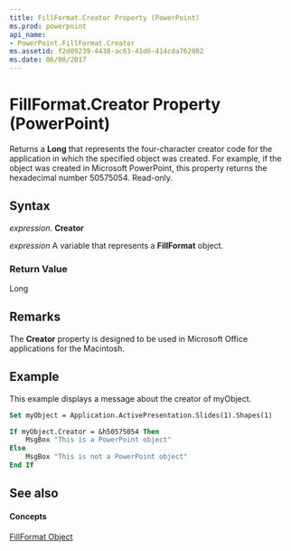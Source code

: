 ```yaml
---
title: FillFormat.Creator Property (PowerPoint)
ms.prod: powerpoint
api_name:
- PowerPoint.FillFormat.Creator
ms.assetid: f2d09239-4438-ac63-41d6-414cda762802
ms.date: 06/08/2017
---
```



# FillFormat.Creator Property (PowerPoint)

Returns a  **Long** that represents the four-character creator code for the application in which the specified object was created. For example, if the object was created in Microsoft PowerPoint, this property returns the hexadecimal number 50575054. Read-only.


## Syntax

 _expression_. **Creator**

 _expression_ A variable that represents a **FillFormat** object.


### Return Value

Long


## Remarks

The  **Creator** property is designed to be used in Microsoft Office applications for the Macintosh.


## Example

This example displays a message about the creator of myObject.


```vb
Set myObject = Application.ActivePresentation.Slides(1).Shapes(1)

If myObject.Creator = &h50575054 Then
    MsgBox "This is a PowerPoint object"
Else
    MsgBox "This is not a PowerPoint object"
End If
```


## See also


#### Concepts


[FillFormat Object](fillformat-object-powerpoint.md)

